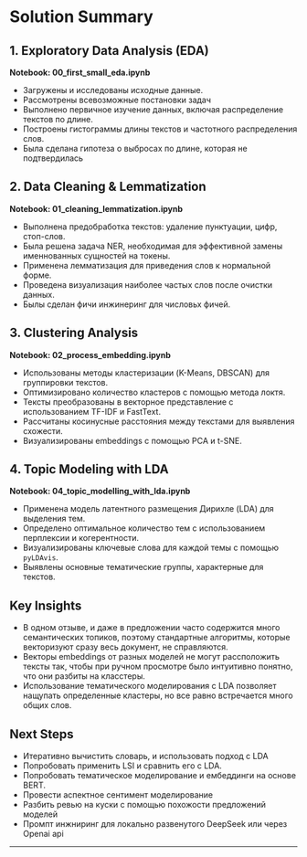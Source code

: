 # Solution Summary

## 1. Exploratory Data Analysis (EDA)
**Notebook: 00_first_small_eda.ipynb**
- Загружены и исследованы исходные данные.
- Рассмотрены всевозможные постановки задач
- Выполнено первичное изучение данных, включая распределение текстов по длине.
- Построены гистограммы длины текстов и частотного распределения слов.
- Была сделана гипотеза о выбросах по длине, которая не подтвердилась

## 2. Data Cleaning & Lemmatization
**Notebook: 01_cleaning_lemmatization.ipynb**
- Выполнена предобработка текстов: удаление пунктуации, цифр, стоп-слов.
- Была решена задача NER, необходимая для эффективной замены именнованных сущностей на токены.
- Применена лемматизация для приведения слов к нормальной форме.
- Проведена визуализация наиболее частых слов после очистки данных.
- Былы сделан фичи инжинеринг для числовьх фичей.

## 3. Clustering Analysis
**Notebook: 02_process_embedding.ipynb**
- Использованы методы кластеризации (K-Means, DBSCAN) для группировки текстов.
- Оптимизировано количество кластеров с помощью метода локтя.
- Тексты преобразованы в векторное представление с использованием TF-IDF и FastText.
- Рассчитаны косинусные расстояния между текстами для выявления схожести.
- Визуализированы embeddings с помощью PCA и t-SNE.
  

## 4. Topic Modeling with LDA
**Notebook: 04_topic_modelling_with_lda.ipynb**
- Применена модель латентного размещения Дирихле (LDA) для выделения тем.
- Определено оптимальное количество тем с использованием перплексии и когерентности.
- Визуализированы ключевые слова для каждой темы с помощью `pyLDAvis`.
- Выявлены основные тематические группы, характерные для текстов.

## Key Insights
- В одном отзыве, и даже в предложении часто содержится много семантических топиков, поэтому стандартные алгоритмы, которые векторизуют сразу весь документ, не справляются.
- Векторы embeddings от разных моделей  не могут рассположить тексты так, чтобы при ручном просмотре было интуитивно понятно, что они разбиты на класстеры.
- Использование тематического моделирования с LDA позволяет нащупать определенные кластеры, но все равно встречается много общих слов.


## Next Steps
- Итеративно вычистить словарь, и использовать подход с LDA
- Попробовать применить LSI и сравнить его с LDA.
- Попробовать тематическое моделирование и ембеддинги на основе BERT.
- Провести аспектное сентимент моделирование
- Разбить ревью на куски с помощью похожости предложений моделей
- Промпт инжниринг для локально развенутого DeepSeek или через Openai api 

---


